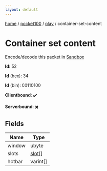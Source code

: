 ```yaml
---
layout: default
---
```


[home](/)  /  [pocket100](/protocol/pocket100)  /  [play](/protocol/pocket100/play)  /  container-set-content

# Container set content

Encode/decode this packet in [Sandbox](../../../sandbox/pocket100#Play.ContainerSetContent)

**Id**: 52

**Id** (hex): 34

**Id** (bin): 00110100

**Clientbound**: ✔️

**Serverbound**: ✖️

## Fields

Name | Type
---|---
window | ubyte
slots | [slot](/protocol/pocket100/types/slot)[]
hotbar | varint[]
